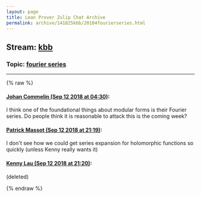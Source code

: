 ```yaml
---
layout: page
title: Lean Prover Zulip Chat Archive 
permalink: archive/141825kbb/20104fourierseries.html
---
```


## Stream: [kbb](index.html)
### Topic: [fourier series](20104fourierseries.html)

---


{% raw %}
#### [ Johan Commelin (Sep 12 2018 at 04:30)](https://leanprover.zulipchat.com/#narrow/stream/141825-kbb/topic/fourier%20series/near/133773844):
<p>I think one of the foundational things about modular forms is their Fourier series. Do people think it is reasonable to attack this is the coming week?</p>

#### [ Patrick Massot (Sep 12 2018 at 21:19)](https://leanprover.zulipchat.com/#narrow/stream/141825-kbb/topic/fourier%20series/near/133838077):
<p>I don't see how we could get series expansion for holomorphic functions so quickly (unless Kenny really wants it)</p>

#### [ Kenny Lau (Sep 12 2018 at 21:20)](https://leanprover.zulipchat.com/#narrow/stream/141825-kbb/topic/fourier%20series/near/133838148):
<p>(deleted)</p>


{% endraw %}
